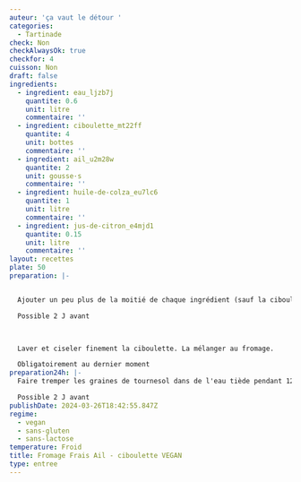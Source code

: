 ```yaml
---
auteur: 'ça vaut le détour '
categories:
  - Tartinade
check: Non
checkAlwaysOk: true
checkfor: 4
cuisson: Non
draft: false
ingredients:
  - ingredient: eau_ljzb7j
    quantite: 0.6
    unit: litre
    commentaire: ''
  - ingredient: ciboulette_mt22ff
    quantite: 4
    unit: bottes
    commentaire: ''
  - ingredient: ail_u2m28w
    quantite: 2
    unit: gousse·s
    commentaire: ''
  - ingredient: huile-de-colza_eu7lc6
    quantite: 1
    unit: litre
    commentaire: ''
  - ingredient: jus-de-citron_e4mjd1
    quantite: 0.15
    unit: litre
    commentaire: ''
layout: recettes
plate: 50
preparation: |-


  Ajouter un peu plus de la moitié de chaque ingrédient (sauf la ciboulette), et mixer correctement. Goutter, et rajouter chaque ingrédient petit à petit pour qu'il y ait le bon dosage d'ail, de gras, d'acidité, et la bonne texture avec l'eau. Saler au gout.

  Possible 2 J avant

   

  Laver et ciseler finement la ciboulette. La mélanger au fromage.

  Obligatoirement au dernier moment
preparation24h: |-
  Faire tremper les graines de tournesol dans de l'eau tiède pendant 12 heures. Puis égoutter, rincer, et placer dans le bol d'un blender ou dans un récipient pour utiliser le mixeur plongeant.

  Possible 2 J avant
publishDate: 2024-03-26T18:42:55.847Z
regime:
  - vegan
  - sans-gluten
  - sans-lactose
temperature: Froid
title: Fromage Frais Ail - ciboulette VEGAN
type: entree
---
```

